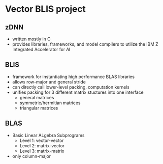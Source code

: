 # Vector BLIS project

## zDNN
 - written mostly in C
 - provides libraries, frameworks, and model compilers to utilize the IBM Z Integrated Accelerator for AI
## BLIS
 - framework for instantiating high performance BLAS libraries
 - allows row-major and general stride
 - can directly call lower-level packing, computation kernels
 - unifies packing for 3 different matrix stuctures into one interface
	- general matrices
	- symmetric/hermitian matrices
	- triangular matrices
## BLAS
 - Basic Linear ALgebra Subprograms
	- Level 1: vector-vector
	- Level 2: matrix-vector
	- Level 3: matrix-matrix
 - only column-major
